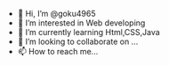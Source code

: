 - 👋 Hi, I’m @goku4965
- 👀 I’m interested in Web developing
- 🌱 I’m currently learning Html,CSS,Java
- 💞️ I’m looking to collaborate on ...
- 📫 How to reach me...
<!---
goku4965/goku4965 is a ✨ special ✨ repository because its `README.md` (this file) appears on your GitHub profile.
You can click the Preview link to take a look at your changes.
--->
